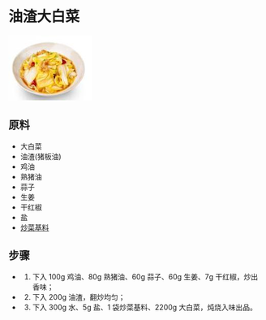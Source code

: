 # 油渣大白菜

![油渣大白菜](../images/油渣大白菜.jpg)


## 原料
- 大白菜
- 油渣(猪板油)
- 鸡油
- 熟猪油
- 蒜子
- 生姜
- 干红椒
- 盐
- [炒菜基料](/配料/炒菜基料.md)

## 步骤
- 1. 下入 100g 鸡油、80g 熟猪油、60g 蒜子、60g 生姜、7g 干红椒，炒出香味；
- 2. 下入 200g 油渣，翻炒均匀；
- 3. 下入 300g 水、5g 盐、1 袋炒菜基料、2200g 大白菜，炖烧入味出品。
